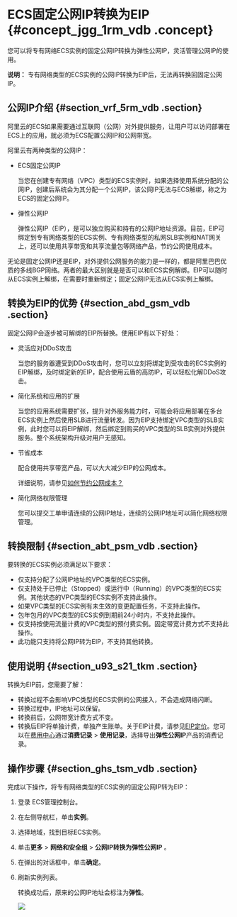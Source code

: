 # ECS固定公网IP转换为EIP {#concept_jgg_1rm_vdb .concept}

您可以将专有网络ECS实例的固定公网IP转换为弹性公网IP，灵活管理公网IP的使用。

**说明：** 专有网络类型的ECS实例的公网IP转换为EIP后，无法再转换回固定公网IP。

## 公网IP介绍 {#section_vrf_5rm_vdb .section}

阿里云的ECS如果需要通过互联网（公网）对外提供服务，让用户可以访问部署在ECS上的应用，就必须为ECS配置公网IP和公网带宽。

阿里云有两种类型的公网IP：

-   ECS固定公网IP

    当您在创建专有网络（VPC）类型的ECS实例时，如果选择使用系统分配的公网IP，创建后系统会为其分配一个公网IP，该公网IP无法与ECS解绑，称之为ECS的固定公网IP。

-   弹性公网IP

    弹性公网IP（EIP），是可以独立购买和持有的公网IP地址资源。目前，EIP可绑定到专有网络类型的ECS实例、专有网络类型的私网SLB实例和NAT网关上，还可以使用共享带宽和共享流量包等网络产品，节约公网使用成本。


无论是固定公网IP还是EIP，对外提供公网服务的能力是一样的，都是阿里巴巴优质的多线BGP网络。两者的最大区别就是是否可以和ECS实例解绑。EIP可以随时从ECS实例上解绑，在需要时重新绑定；固定公网IP无法从ECS实例上解绑。

## 转换为EIP的优势 {#section_abd_gsm_vdb .section}

固定公网IP会逐步被可解绑的EIP所替换。使用EIP有以下好处：

-   灵活应对DDoS攻击

    当您的服务器遭受到DDoS攻击时，您可以立刻将绑定到受攻击的ECS实例的EIP解绑，及时绑定新的EIP，配合使用云盾的高防IP，可以轻松化解DDoS攻击。

-   简化系统和应用的扩展

    当您的应用系统需要扩张，提升对外服务能力时，可能会将应用部署在多台ECS实例上然后使用SLB进行流量转发。因为EIP支持绑定VPC类型的SLB实例，此时您可以将EIP解绑，然后绑定到购买的VPC类型的SLB实例对外提供服务。整个系统架构升级对用户无感知。

-   节省成本

    配合使用共享带宽产品，可以大大减少EIP的公网成本。

    详细说明，请参见[如何节约公网成本？](../../../../intl.zh-CN/最佳实践/如何节约公网成本？.md#)

-   简化网络权限管理

    您可以提交工单申请连续的公网IP地址，连续的公网IP地址可以简化网络权限管理。


## 转换限制 {#section_abt_psm_vdb .section}

要转换的ECS实例必须满足以下要求：

-   仅支持分配了公网IP地址的VPC类型的ECS实例。
-   仅支持处于已停止（Stopped）或运行中（Running）的VPC类型的ECS实例。其他状态的VPC类型的ECS实例不支持此操作。
-   如果VPC类型的ECS实例有未生效的变更配置任务，不支持此操作。
-   包年包月的VPC类型的ECS实例到期前24小时内，不支持此操作。
-   仅支持按使用流量计费的VPC类型的预付费实例。固定带宽计费方式不支持此操作。
-   此功能只支持将公网IP转为EIP，不支持其他转换。

## 使用说明 {#section_u93_s21_tkm .section}

转换为EIP前，您需要了解：

-   转换过程不会影响VPC类型的ECS实例的公网接入，不会造成网络闪断。
-   转换过程中，IP地址可以保留。
-   转换前后，公网带宽计费方式不变。
-   转换后EIP将单独计费，单独产生账单。关于EIP计费，请参见[EIP定价](../../../../intl.zh-CN/产品定价/预付费.md#)。您可以在[费用中心](https://usercenter2.aliyun.com/home)通过**消费记录** \> **使用记录**，选择导出**弹性公网IP**产品的消费记录。

## 操作步骤 {#section_ghs_tsm_vdb .section}

完成以下操作，将专有网络类型的ECS实例的固定公网IP转为EIP：

1.  登录 ECS管理控制台。
2.  在左侧导航栏，单击**实例**。
3.  选择地域，找到目标ECS实例。
4.  单击**更多** \> **网络和安全组** \> **公网IP转换为弹性公网IP** 。
5.  在弹出的对话框中，单击**确定**。
6.  刷新实例列表。

    转换成功后，原来的公网IP地址会标注为**弹性**。

    ![](http://static-aliyun-doc.oss-cn-hangzhou.aliyuncs.com/assets/img/12809/15574739662253_zh-CN.png)


